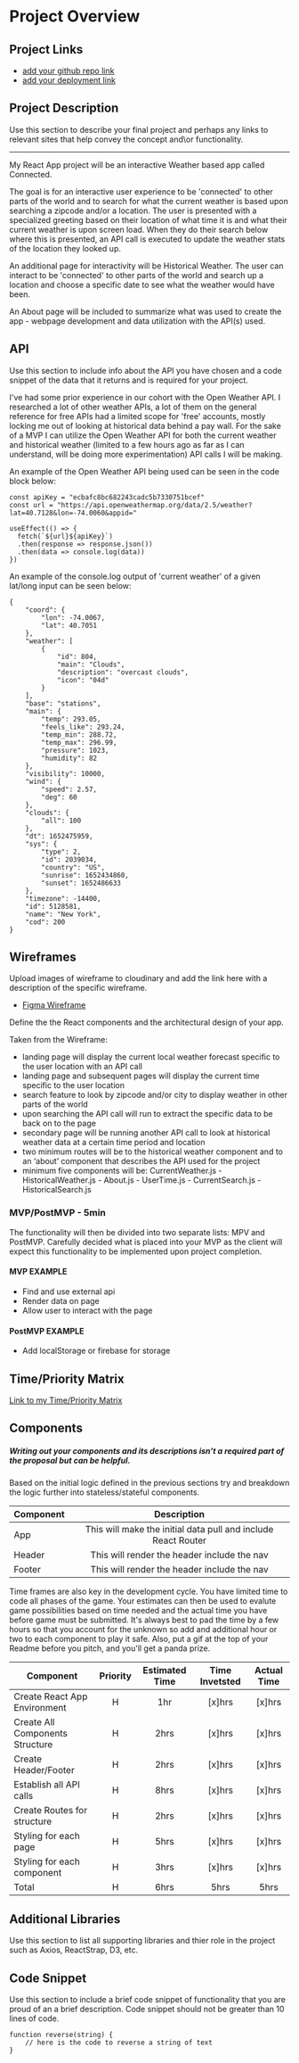 # Project Overview

## Project Links

- [add your github repo link]()
- [add your deployment link]()

## Project Description

Use this section to describe your final project and perhaps any links to relevant sites that help convey the concept and\or functionality.

---

My React App project will be an interactive Weather based app called Connected.

The goal is for an interactive user experience to be 'connected' to other parts of the world and to search for what the current weather is based upon searching a zipcode and/or a location. The user is presented with a specialized greeting based on their location of what time it is and what their current weather is upon screen load. When they do their search below where this is presented, an API call is executed to update the weather stats of the location they looked up.

An additional page for interactivity will be Historical Weather. The user can interact to be 'connected' to other parts of the world and search up a location and choose a specific date to see what the weather would have been.

An About page will be included to summarize what was used to create the app - webpage development and data utilization with the API(s) used.

## API

Use this section to include info about the API you have chosen and a code snippet of the data that it returns and is required for your project.

I've had some prior experience in our cohort with the Open Weather API. I researched a lot of other weather APIs, a lot of them on the general reference for free APIs had a limited scope for 'free' accounts, mostly locking me out of looking at historical data behind a pay wall. For the sake of a MVP I can utilize the Open Weather API for both the current weather and historical weather (limited to a few hours ago as far as I can understand, will be doing more experimentation) API calls I will be making.

An example of the Open Weather API being used can be seen in the code block below:

```
const apiKey = "ecbafc8bc682243cadc5b7330751bcef"
const url = "https://api.openweathermap.org/data/2.5/weather?lat=40.7128&lon=-74.0060&appid="

useEffect(() => {
  fetch(`${url}${apiKey}`)
  .then(response => response.json())
  .then(data => console.log(data))
})
```

An example of the console.log output of 'current weather' of a given lat/long input can be seen below:

```
{
    "coord": {
        "lon": -74.0067,
        "lat": 40.7051
    },
    "weather": [
        {
            "id": 804,
            "main": "Clouds",
            "description": "overcast clouds",
            "icon": "04d"
        }
    ],
    "base": "stations",
    "main": {
        "temp": 293.05,
        "feels_like": 293.24,
        "temp_min": 288.72,
        "temp_max": 296.99,
        "pressure": 1023,
        "humidity": 82
    },
    "visibility": 10000,
    "wind": {
        "speed": 2.57,
        "deg": 60
    },
    "clouds": {
        "all": 100
    },
    "dt": 1652475959,
    "sys": {
        "type": 2,
        "id": 2039034,
        "country": "US",
        "sunrise": 1652434860,
        "sunset": 1652486633
    },
    "timezone": -14400,
    "id": 5128581,
    "name": "New York",
    "cod": 200
}
```


## Wireframes

Upload images of wireframe to cloudinary and add the link here with a description of the specific wireframe.

- [Figma Wireframe](https://www.figma.com/file/u2rF5rWZXEG7n9LIIaJ1ov/React-App-Project?node-id=0%3A1)

Define the the React components and the architectural design of your app.

Taken from the Wireframe:

- landing page will display the current local weather forecast specific to the user location with an API call
- landing page and subsequent pages will display the current time specific to the user location
- search feature to look by zipcode and/or city to display weather in other parts of the world
- upon searching the API call will run to extract the specific data to be back on to the page
- secondary page will be running another API call to look at historical weather data at a certain time period and location
- two minimum routes will be to the historical weather component and to an ‘about’ component that describes the API used for the project
- minimum five components will be: CurrentWeather.js - HistoricalWeather.js - About.js - UserTime.js - CurrentSearch.js - HistoricalSearch.js

### MVP/PostMVP - 5min

The functionality will then be divided into two separate lists: MPV and PostMVP.  Carefully decided what is placed into your MVP as the client will expect this functionality to be implemented upon project completion.  

#### MVP EXAMPLE
- Find and use external api 
- Render data on page 
- Allow user to interact with the page

#### PostMVP EXAMPLE

- Add localStorage or firebase for storage

## Time/Priority Matrix

[Link to my Time/Priority Matrix](https://www.figma.com/file/Zdm04bARDxHPVIOBOljeFc/T%2FP-Matrix)

## Components
##### Writing out your components and its descriptions isn't a required part of the proposal but can be helpful.

Based on the initial logic defined in the previous sections try and breakdown the logic further into stateless/stateful components. 

| Component | Description | 
| --- | :---: |  
| App | This will make the initial data pull and include React Router| 
| Header | This will render the header include the nav | 
| Footer | This will render the header include the nav | 

Time frames are also key in the development cycle.  You have limited time to code all phases of the game.  Your estimates can then be used to evalute game possibilities based on time needed and the actual time you have before game must be submitted. It's always best to pad the time by a few hours so that you account for the unknown so add and additional hour or two to each component to play it safe. Also, put a gif at the top of your Readme before you pitch, and you'll get a panda prize.

| Component | Priority | Estimated Time | Time Invetsted | Actual Time |
| --- | :---: |  :---: | :---: | :---: |
| Create React App Environment | H | 1hr| [x]hrs | [x]hrs |
| Create All Components Structure | H | 2hrs| [x]hrs | [x]hrs |
| Create Header/Footer | H | 2hrs| [x]hrs | [x]hrs |
| Establish all API calls | H | 8hrs| [x]hrs | [x]hrs |
| Create Routes for structure | H | 2hrs| [x]hrs | [x]hrs |
| Styling for each page | H | 5hrs| [x]hrs | [x]hrs |
| Styling for each component | H | 3hrs| [x]hrs | [x]hrs |
| Total | H | 6hrs| 5hrs | 5hrs |

## Additional Libraries
 Use this section to list all supporting libraries and thier role in the project such as Axios, ReactStrap, D3, etc. 

## Code Snippet

Use this section to include a brief code snippet of functionality that you are proud of an a brief description.  Code snippet should not be greater than 10 lines of code. 

```
function reverse(string) {
	// here is the code to reverse a string of text
}
```
